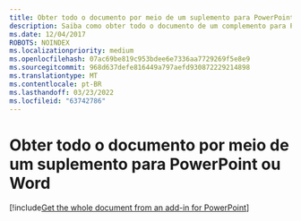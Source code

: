 ```yaml
---
title: Obter todo o documento por meio de um suplemento para PowerPoint
description: Saiba como obter todo o documento de um complemento para PowerPoint.
ms.date: 12/04/2017
ROBOTS: NOINDEX
ms.localizationpriority: medium
ms.openlocfilehash: 07ac69be819c953bdee6e7336aa7729269f5e8e9
ms.sourcegitcommit: 968d637defe816449a797aefd930872229214898
ms.translationtype: MT
ms.contentlocale: pt-BR
ms.lasthandoff: 03/23/2022
ms.locfileid: "63742786"
---
```

# <a name="get-the-whole-document-from-an-add-in-for-powerpoint-or-word"></a>Obter todo o documento por meio de um suplemento para PowerPoint ou Word

[!include[Get the whole document from an add-in for PowerPoint](../includes/file-get-the-whole-document-from-an-add-in-for-powerpoint-or-word.md)]
